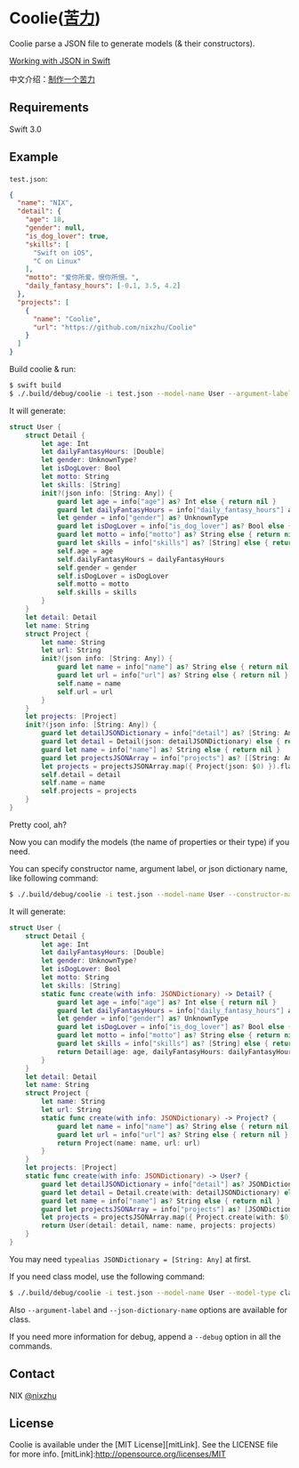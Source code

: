 
# Coolie([苦力](https://zh.wikipedia.org/wiki/%E8%8B%A6%E5%8A%9B))

Coolie parse a JSON file to generate models (& their constructors).

[Working with JSON in Swift](https://developer.apple.com/swift/blog/?id=37)

中文介绍：[制作一个苦力](https://github.com/nixzhu/dev-blog/blob/master/2016-06-29-coolie.md)

## Requirements

Swift 3.0

## Example

`test.json`:

``` json
{
  "name": "NIX",
  "detail": {
    "age": 18,
    "gender": null,
    "is_dog_lover": true,
    "skills": [
      "Swift on iOS",
      "C on Linux"
    ],
    "motto": "爱你所爱，恨你所恨。",
    "daily_fantasy_hours": [-0.1, 3.5, 4.2]
  },
  "projects": [
    {
      "name": "Coolie",
      "url": "https://github.com/nixzhu/Coolie"
    }
  ]
}
```

Build coolie & run:

``` bash
$ swift build
$ ./.build/debug/coolie -i test.json --model-name User --argument-label json
```

It will generate:

``` swift
struct User {
	struct Detail {
		let age: Int
		let dailyFantasyHours: [Double]
		let gender: UnknownType?
		let isDogLover: Bool
		let motto: String
		let skills: [String]
		init?(json info: [String: Any]) {
			guard let age = info["age"] as? Int else { return nil }
			guard let dailyFantasyHours = info["daily_fantasy_hours"] as? [Double] else { return nil }
			let gender = info["gender"] as? UnknownType
			guard let isDogLover = info["is_dog_lover"] as? Bool else { return nil }
			guard let motto = info["motto"] as? String else { return nil }
			guard let skills = info["skills"] as? [String] else { return nil }
			self.age = age
			self.dailyFantasyHours = dailyFantasyHours
			self.gender = gender
			self.isDogLover = isDogLover
			self.motto = motto
			self.skills = skills
		}
	}
	let detail: Detail
	let name: String
	struct Project {
		let name: String
		let url: String
		init?(json info: [String: Any]) {
			guard let name = info["name"] as? String else { return nil }
			guard let url = info["url"] as? String else { return nil }
			self.name = name
			self.url = url
		}
	}
	let projects: [Project]
	init?(json info: [String: Any]) {
		guard let detailJSONDictionary = info["detail"] as? [String: Any] else { return nil }
		guard let detail = Detail(json: detailJSONDictionary) else { return nil }
		guard let name = info["name"] as? String else { return nil }
		guard let projectsJSONArray = info["projects"] as? [[String: Any]] else { return nil }
		let projects = projectsJSONArray.map({ Project(json: $0) }).flatMap({ $0 })
		self.detail = detail
		self.name = name
		self.projects = projects
	}
}
```

Pretty cool, ah?

Now you can modify the models (the name of properties or their type) if you need.

You can specify constructor name, argument label, or json dictionary name, like following command:

``` bash
$ ./.build/debug/coolie -i test.json --model-name User --constructor-name create --argument-label with --json-dictionary-name JSONDictionary
```

It will generate:

``` swift
struct User {
	struct Detail {
		let age: Int
		let dailyFantasyHours: [Double]
		let gender: UnknownType?
		let isDogLover: Bool
		let motto: String
		let skills: [String]
		static func create(with info: JSONDictionary) -> Detail? {
			guard let age = info["age"] as? Int else { return nil }
			guard let dailyFantasyHours = info["daily_fantasy_hours"] as? [Double] else { return nil }
			let gender = info["gender"] as? UnknownType
			guard let isDogLover = info["is_dog_lover"] as? Bool else { return nil }
			guard let motto = info["motto"] as? String else { return nil }
			guard let skills = info["skills"] as? [String] else { return nil }
			return Detail(age: age, dailyFantasyHours: dailyFantasyHours, gender: gender, isDogLover: isDogLover, motto: motto, skills: skills)
		}
	}
	let detail: Detail
	let name: String
	struct Project {
		let name: String
		let url: String
		static func create(with info: JSONDictionary) -> Project? {
			guard let name = info["name"] as? String else { return nil }
			guard let url = info["url"] as? String else { return nil }
			return Project(name: name, url: url)
		}
	}
	let projects: [Project]
	static func create(with info: JSONDictionary) -> User? {
		guard let detailJSONDictionary = info["detail"] as? JSONDictionary else { return nil }
		guard let detail = Detail.create(with: detailJSONDictionary) else { return nil }
		guard let name = info["name"] as? String else { return nil }
		guard let projectsJSONArray = info["projects"] as? [JSONDictionary] else { return nil }
		let projects = projectsJSONArray.map({ Project.create(with: $0) }).flatMap({ $0 })
		return User(detail: detail, name: name, projects: projects)
	}
}
```

You may need `typealias JSONDictionary = [String: Any]` at first.

If you need class model, use the following command:

``` bash
$ ./.build/debug/coolie -i test.json --model-name User --model-type class
```

Also `--argument-label` and `--json-dictionary-name` options are available for class.

If you need more information for debug, append a `--debug` option in all the commands.

## Contact

NIX [@nixzhu](https://twitter.com/nixzhu)

## License

Coolie is available under the [MIT License][mitLink]. See the LICENSE file for more info.
[mitLink]:http://opensource.org/licenses/MIT
